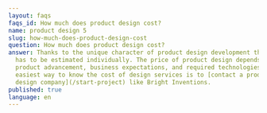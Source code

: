```yaml
---
layout: faqs
faqs_id: How much does product design cost?
name: product design 5
slug: how-much-does-product-design-cost
question: How much does product design cost?
answer: Thanks to the unique character of product design development the service
  has to be estimated individually. The price of product design depends on
  product advancement, business expectations, and required technologies. The
  easiest way to know the cost of design services is to [contact a product
  design company](/start-project) like Bright Inventions.
published: true
language: en
---
```


